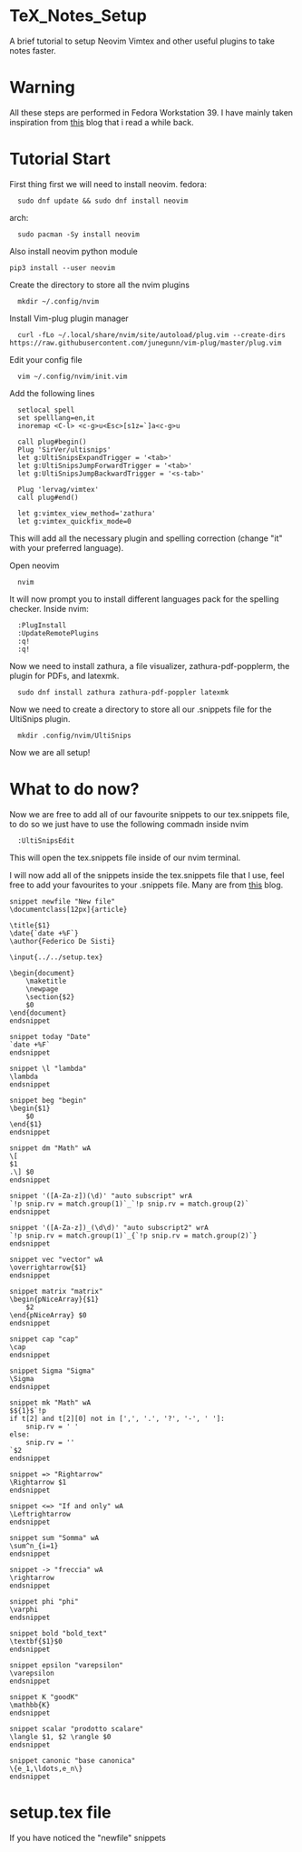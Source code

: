 # TeX_Notes_Setup
A brief tutorial to setup Neovim Vimtex and other useful plugins to take notes faster.

# Warning
All these steps are performed in Fedora Workstation 39.
I have mainly taken inspiration from [this](https://castel.dev/post/lecture-notes-1/) blog that i read a while back.

# Tutorial Start
First thing first we will need to install neovim.
fedora:

      sudo dnf update && sudo dnf install neovim

arch:

      sudo pacman -Sy install neovim

Also install neovim python module

    pip3 install --user neovim

Create the directory to store all the nvim plugins

      mkdir ~/.config/nvim

Install Vim-plug plugin manager

      curl -fLo ~/.local/share/nvim/site/autoload/plug.vim --create-dirs https://raw.githubusercontent.com/junegunn/vim-plug/master/plug.vim

Edit your config file

      vim ~/.config/nvim/init.vim

Add the following lines

      setlocal spell
      set spelllang=en,it
      inoremap <C-l> <c-g>u<Esc>[s1z=`]a<c-g>u

      call plug#begin()
      Plug 'SirVer/ultisnips'
      let g:UltiSnipsExpandTrigger = '<tab>'
      let g:UltiSnipsJumpForwardTrigger = '<tab>'
      let g:UltiSnipsJumpBackwardTrigger = '<s-tab>'
      
      Plug 'lervag/vimtex'
      call plug#end()
      
      let g:vimtex_view_method='zathura'
      let g:vimtex_quickfix_mode=0

This will add all the necessary plugin and spelling correction (change "it" with your preferred language).

Open neovim

      nvim

It will now prompt you to install different languages pack for the spelling checker.
Inside nvim:

      :PlugInstall
      :UpdateRemotePlugins
      :q!
      :q!

Now we need to install zathura, a file visualizer, zathura-pdf-popplerm, the plugin for PDFs, and latexmk.

      sudo dnf install zathura zathura-pdf-poppler latexmk

Now we need to create a directory to store all our .snippets file for the UltiSnips plugin.

      mkdir .config/nvim/UltiSnips

Now we are all setup!

# What to do now?
Now we are free to add all of our favourite snippets to our tex.snippets file, to do so we just have to use the following commadn inside nvim

      :UltiSnipsEdit

This will open the tex.snippets file inside of our nvim terminal.

I will now add all of the snippets inside the tex.snippets file that I use, feel free to add your favourites to your .snippets file. Many are from [this](https://castel.dev/post/lecture-notes-1/) blog.

```
snippet newfile "New file"
\documentclass[12px]{article}

\title{$1}
\date{`date +%F`}
\author{Federico De Sisti}

\input{../../setup.tex}

\begin{document}
	\maketitle
	\newpage
	\section{$2}
	$0
\end{document}
endsnippet

snippet today "Date"
`date +%F`
endsnippet

snippet \l "lambda"
\lambda
endsnippet

snippet beg "begin"
\begin{$1}
	$0
\end{$1}
endsnippet

snippet dm "Math" wA
\[
$1
.\] $0
endsnippet

snippet '([A-Za-z])(\d)' "auto subscript" wrA
`!p snip.rv = match.group(1)`_`!p snip.rv = match.group(2)`
endsnippet

snippet '([A-Za-z])_(\d\d)' "auto subscript2" wrA
`!p snip.rv = match.group(1)`_{`!p snip.rv = match.group(2)`}
endsnippet

snippet vec "vector" wA
\overrightarrow{$1}
endsnippet

snippet matrix "matrix"
\begin{pNiceArray}{$1}
	$2
\end{pNiceArray} $0
endsnippet

snippet cap "cap"
\cap
endsnippet

snippet Sigma "Sigma"
\Sigma
endsnippet

snippet mk "Math" wA
$${1}$`!p
if t[2] and t[2][0] not in [',', '.', '?', '-', ' ']:
    snip.rv = ' '
else:
    snip.rv = ''
`$2
endsnippet

snippet => "Rightarrow"
\Rightarrow $1
endsnippet

snippet <=> "If and only" wA
\Leftrightarrow
endsnippet

snippet sum "Somma" wA
\sum^n_{i=1}
endsnippet

snippet -> "freccia" wA
\rightarrow
endsnippet

snippet phi "phi" 
\varphi
endsnippet

snippet bold "bold_text" 
\textbf{$1}$0
endsnippet

snippet epsilon "varepsilon" 
\varepsilon
endsnippet

snippet K "goodK"
\mathbb{K}
endsnippet

snippet scalar "prodotto scalare" 
\langle $1, $2 \rangle $0
endsnippet

snippet canonic "base canonica"
\{e_1,\ldots,e_n\}
endsnippet

```

# setup.tex file

If you have noticed the "newfile" snippets 

